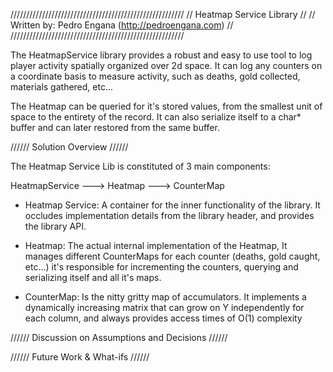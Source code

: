 ///////////////////////////////////////////////////////
//             Heatmap Service Library               //
// Written by: Pedro Engana (http://pedroengana.com) //
///////////////////////////////////////////////////////

The HeatmapService library provides a robust and easy to use tool to log player activity spatially organized over 2d space.
It can log any counters on a coordinate basis to measure activity, such as deaths, gold collected, materials gathered, etc...

The Heatmap can be queried for it's stored values, from the smallest unit of space to the entirety of the record.
It can also serialize itself to a char* buffer and can later restored from the same buffer.

////// Solution Overview //////

The Heatmap Service Lib is constituted of 3 main components:

HeatmapService ---> Heatmap ---> CounterMap

- Heatmap Service: A container for the inner functionality of the library. It occludes implementation details from the library header, and provides the library API.

- Heatmap: The actual internal implementation of the Heatmap, It manages different CounterMaps for each counter (deaths, gold caught, etc...) it's responsible for incrementing the counters, querying and serializing itself and all it's maps.

- CounterMap: Is the nitty gritty map of accumulators. It implements a dynamically increasing matrix that can grow on Y independently for each column, and always provides access times of O(1) complexity




////// Discussion on Assumptions and Decisions //////

////// Future Work & What-ifs //////
